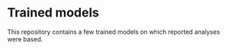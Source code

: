# Trained models

This repository contains a few trained models on which reported analyses were based.
